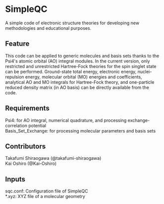 # SimpleQC
A simple code of electronic structure theories for developing new methodologies and educational purposes.

## Feature
This code can be applied to generic molecules and basis sets thanks to the Psi4's atomic orbital (AO) integral modules. In the current version, only restricted and unrestricted Hartree-Fock theories for the
spin singlet state can be performed. Ground-state total energy, electronic energy, nuclei-repulsion energy, molecular orbital (MO) energies and coefficients, analytical AO and MO integrals for Hartree-Fock theory, and one-particle reduced density matrix (in AO basis) can be directly available from the code.

## Requirements
Psi4: for AO integral, numerical quadrature, and processing exchange-correlation potential  
Basis_Set_Exchange: for processing molecular parameters and basis sets

## Contributors
Takafumi Shiraogawa (@takafumi-shiraogawa)  
Kai Oshiro (@Kai-Oshiro)


## Inputs
sqc.conf: Configuration file of SimpleQC  
*.xyz: XYZ file of a molecular geometry